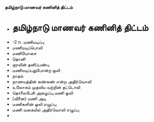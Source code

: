 **தமிழ்நாடு மாணவர் கணினித் திட்டம்**
- # தமிழ்நாடு மாணவர் கணினித் திட்டம்
- -2 n. மணியடிப்பு
- மணியடிப்பொலி
- மணியோசை
- தொனி
- குரலின் தனிப்பண்பு
- மணியடிப்பதுபோன்ற ஒலி
- நாதம்
- நாணயத்தின் கண்கண் என்ற அதிர்வொலி
- உலோகம் முதலிய வற்றின் தட்டொலி
- தொலைபேசி அழைப்பு மணி ஒலி
- (வினை) மணி அடி
- மணிகளின் ஒலி எழுப்பு
- மணி வகையில் அதிர்வொலி எழுப்பு
-

